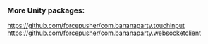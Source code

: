 ### More Unity packages:
https://github.com/forcepusher/com.bananaparty.touchinput  
https://github.com/forcepusher/com.bananaparty.websocketclient  
